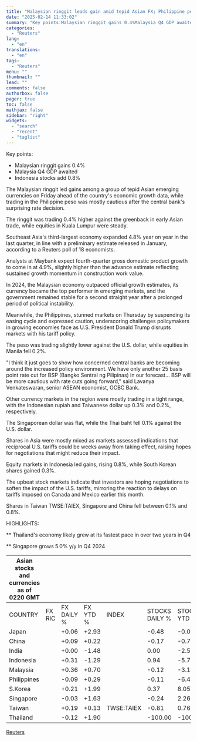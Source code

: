 ```yaml
---
title: "Malaysian ringgit leads gain amid tepid Asian FX; Philippine peso steady"
date: "2025-02-14 11:33:02"
summary: "Key points:Malaysian ringgit gains 0.4%Malaysia Q4 GDP awaitedIndonesia stocks add 0.8% The Malaysian ringgit led gains among a group of tepid Asian emerging currencies on Friday ahead of the country's economic growth data, while trading in the Philippine peso was mostly cautious after the central bank's surprising rate decision.The ringgit..."
categories:
  - "Reuters"
lang:
  - "en"
translations:
  - "en"
tags:
  - "Reuters"
menu: ""
thumbnail: ""
lead: ""
comments: false
authorbox: false
pager: true
toc: false
mathjax: false
sidebar: "right"
widgets:
  - "search"
  - "recent"
  - "taglist"
---
```


Key points:

* Malaysian ringgit gains 0.4%
* Malaysia Q4 GDP awaited
* Indonesia stocks add 0.8%

The Malaysian ringgit led gains among a group of tepid Asian emerging currencies on Friday ahead of the country's economic growth data, while trading in the Philippine peso was mostly cautious after the central bank's surprising rate decision.

The ringgit was trading 0.4% higher against the greenback in early Asian trade, while equities in Kuala Lumpur were steady.

Southeast Asia's third-largest economy expanded 4.8% year on year in the last quarter, in line with a preliminary estimate released in January, according to a Reuters poll of 18 economists.

Analysts at Maybank expect fourth-quarter gross domestic product growth to come in at 4.9%, slightly higher than the advance estimate reflecting sustained growth momentum in construction work value.

In 2024, the Malaysian economy outpaced official growth estimates, its currency became the top performer in emerging markets, and the government remained stable for a second straight year after a prolonged period of political instability.

Meanwhile, the Philippines, stunned markets on Thursday by suspending its easing cycle and expressed caution, underscoring challenges policymakers in growing economies face as U.S. President Donald Trump disrupts markets with his tariff policy.

The peso was trading slightly lower against the U.S. dollar, while equities in Manila fell 0.2%.

"I think it just goes to show how concerned central banks are becoming around the increased policy environment. We have only another 25 basis point rate cut for BSP (Bangko Sentral ng Pilipinas) in our forecast... BSP will be more cautious with rate cuts going forward," said Lavanya Venkateswaran, senior ASEAN economist, OCBC Bank.

Other currency markets in the region were mostly trading in a tight range, with the Indonesian rupiah and Taiwanese dollar up 0.3% and 0.2%, respectively.

The Singaporean dollar was flat, while the Thai baht fell 0.1% against the U.S. dollar.

Shares in Asia were mostly mixed as markets assessed indications that reciprocal U.S. tariffs could be weeks away from taking effect, raising hopes for negotiations that might reduce their impact.

Equity markets in Indonesia led gains, rising 0.8%, while South Korean shares gained 0.3%.

The upbeat stock markets indicate that investors are hoping negotiations to soften the impact of the U.S. tariffs, mirroring the reaction to delays on tariffs imposed on Canada and Mexico earlier this month.

Shares in Taiwan TWSE:TAIEX, Singapore and China fell between 0.1% and 0.8%.

HIGHLIGHTS:

\*\* Thailand's economy likely grew at its fastest pace in over two years in Q4

\*\* Singapore grows 5.0% y/y in Q4 2024

| Asian stocks and currencies as of 0220 GMT |  |  |  |  |  |  |
| --- | --- | --- | --- | --- | --- | --- |
| COUNTRY | FX RIC | FX DAILY % | FX YTD % | INDEX | STOCKS DAILY % | STOCKS YTD % |
| Japan |  | +0.06 | +2.93 |  | -0.48 | -0.09 |
| China |  | +0.09 | +0.22 |  | -0.17 | -0.75 |
| India |  | +0.00 | -1.48 |  | 0.00 | -2.59 |
| Indonesia |  | +0.31 | -1.29 |  | 0.94 | -5.71 |
| Malaysia |  | +0.36 | +0.70 |  | -0.12 | -3.17 |
| Philippines |  | -0.09 | +0.29 |  | -0.11 | -6.47 |
| S.Korea |  | +0.21 | +1.99 |  | 0.37 | 8.05 |
| Singapore |  | -0.03 | +1.63 |  | -0.24 | 2.26 |
| Taiwan |  | +0.19 | +0.13 | TWSE:TAIEX | -0.81 | 0.76 |
| Thailand |  | -0.12 | +1.90 |  | -100.00 | -100.00 |

[Reuters](https://www.tradingview.com/news/reuters.com,2025:newsml_L1N3P504Y:0-malaysian-ringgit-leads-gain-amid-tepid-asian-fx-philippine-peso-steady/)
